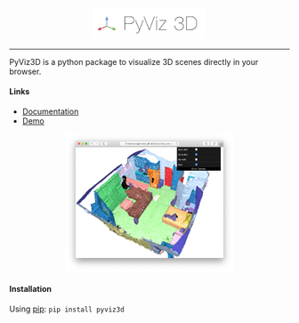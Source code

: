 <p align="center"><img width="40%" src="docs/img/pyviz3d-logo.png" /></p>

----
PyViz3D is a python package to visualize 3D scenes directly in your browser.

#### Links

- [Documentation](https://francisengelmann.github.io/pyviz3d/)
- [Demo](https://francisengelmann.github.io/pyviz3d_examples/normals/index.html)

[<p align="center"><img width="60%" src="docs/img/example.png" /></p>](https://francisengelmann.github.io/pyviz3d_examples/normals/index.html)

#### 

#### Installation
Using [pip](https://pypi.org/project/pyviz3d/):
```pip install pyviz3d```
